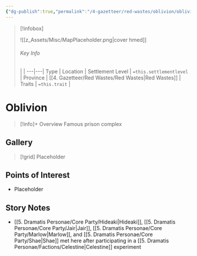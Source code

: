 ```yaml
---
{"dg-publish":true,"permalink":"/4-gazetteer/red-wastes/oblivion/oblivion/","noteIcon":""}
---
```



> [!infobox]
> 
> ![[z_Assets/Misc/MapPlaceholder.png\|cover hmed]]
> ###### Key Info
>  |   |
> ---|---|
> Type | Location |
> Settlement Level | `=this.settlementlevel` |
> Province | [[4. Gazetteer/Red Wastes/Red Wastes\|Red Wastes]] |
> Traits | `=this.trait` |

# Oblivion

> [!info]+ Overview
> Famous prison complex

## Gallery

>[!grid]
>Placeholder


## Points of Interest

- Placeholder

## Story Notes

- [[5. Dramatis Personae/Core Party/Hideaki\|Hideaki]], [[5. Dramatis Personae/Core Party/Jair\|Jair]], [[5. Dramatis Personae/Core Party/Marlow\|Marlow]], and [[5. Dramatis Personae/Core Party/Shae\|Shae]] met here after participating in a [[5. Dramatis Personae/Factions/Celestine\|Celestine]] experiment 